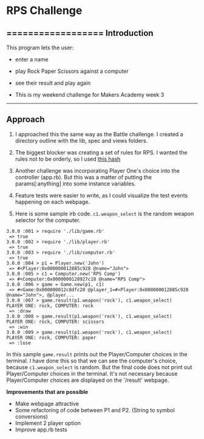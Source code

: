 # RPS Challenge
==================
Introduction
---------

This program lets the user:
- enter a name
- play Rock Paper Scissors against a computer 
- see their result and play again

- This is my weekend challenge for Makers Academy week 3
----

Approach
-------
1. I approached this the same way as the Battle challenge.  I created a directory outline with the lib, spec and views folders.

2. The biggest blocker was creating a set of rules for RPS.  I wanted the rules not to be orderly, so I used [this hash](https://stackoverflow.com/questions/10923486/hw-impossibility-create-a-rock-paper-scissors-program-in-ruby-without-using-c)

3. Another challenge was incorporating Player One's choice into the controller (app.rb).  But this was a matter of putting the params[:anything] into some instance variables.

4. Feature tests were easier to write, as I could visualize the test events happening on each webpage.

5. Here is some sample irb code.  ```c1.weapon_select``` is the random weapon selector for the computer.

```
3.0.0 :001 > require './lib/game.rb'
 => true
3.0.0 :002 > require './lib/player.rb'
 => true
3.0.0 :003 > require './lib/computer.rb'
 => true
3.0.0 :004 > p1 = Player.new('John')
 => #<Player:0x000000012885c928 @name="John">
3.0.0 :005 > c1 = Computer.new('RPS Comp')
 => #<Computer:0x0000000128927c18 @name="RPS Comp">
3.0.0 :006 > game = Game.new(p1, c1)
 => #<Game:0x000000012c8dfc20 @player_1=#<Player:0x000000012885c928 @name="John">, @player...
3.0.0 :007 > game.result(p1.weapon('rock'), c1.weapon_select)
PLAYER ONE: rock, COMPUTER: rock
 => :draw
3.0.0 :008 > game.result(p1.weapon('rock'), c1.weapon_select)
PLAYER ONE: rock, COMPUTER: scissors
 => :win
3.0.0 :009 > game.result(p1.weapon('rock'), c1.weapon_select)
PLAYER ONE: rock, COMPUTER: paper
 => :lose
```
In this sample ```game.result``` prints out the Player/Computer choices in the terminal.  I have done this so that we can see the computer's choice, because ```c1.weapon_select``` is random.  But the final code does not print out Player/Computer choices in the terminal.  It's not necessary because Player/Computer choices are displayed on the '/result' webpage.

**Improvements that are possible**

* Make webpage attractive
* Some refactoring of code between P1 and P2.  (String to symbol conversions)
* Implement 2 player option 
* Improve app.rb tests
